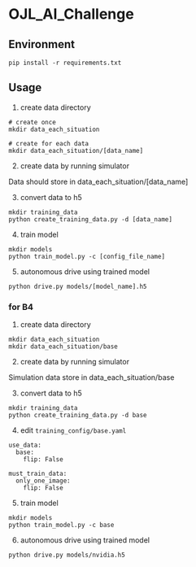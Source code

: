 # OJL_AI_Challenge

## Environment
```
pip install -r requirements.txt
```

## Usage

1. create data directory
```
# create once
mkdir data_each_situation

# create for each data
mkdir data_each_situation/[data_name]
```

2. create data by running simulator

Data should store in data_each_situation/[data_name]

3. convert data to h5 
```
mkdir training_data
python create_training_data.py -d [data_name]
```

4. train model
```
mkdir models
python train_model.py -c [config_file_name]
```

5. autonomous drive using trained model
```
python drive.py models/[model_name].h5
```


### for B4
1. create data directory
```
mkdir data_each_situation
mkdir data_each_situation/base
```

2. create data by running simulator

Simulation data store in data_each_situation/base

3. convert data to h5 
```
mkdir training_data
python create_training_data.py -d base
```

4. edit `training_config/base.yaml`
```
use_data:
  base:
    flip: False

must_train_data:
  only_one_image:
    flip: False
```


5. train model
```
mkdir models
python train_model.py -c base
```

6. autonomous drive using trained model
```
python drive.py models/nvidia.h5
```

